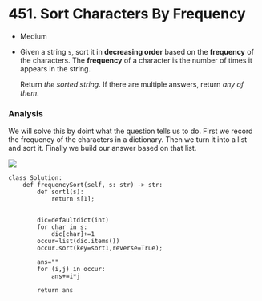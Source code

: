 # 451. Sort Characters By Frequency

* Medium
*   Given a string `s`, sort it in **decreasing order** based on the **frequency** of the characters. The **frequency** of a character is the number of times it appears in the string.

    Return _the sorted string_. If there are multiple answers, return _any of them_.

### Analysis&#x20;

We will solve this by doint what the question tells us to do. First we record the frequency of the characters in a dictionary. Then we turn it into a list and sort it. Finally we build our  answer based on that list.&#x20;

![](<../../../../.gitbook/assets/image (267).png>)

```
class Solution:
    def frequencySort(self, s: str) -> str:
        def sort1(s):
            return s[1];
        
        
        dic=defaultdict(int)
        for char in s:
            dic[char]+=1
        occur=list(dic.items())
        occur.sort(key=sort1,reverse=True);
        
        ans=""
        for (i,j) in occur:
            ans+=i*j
            
        return ans
```
